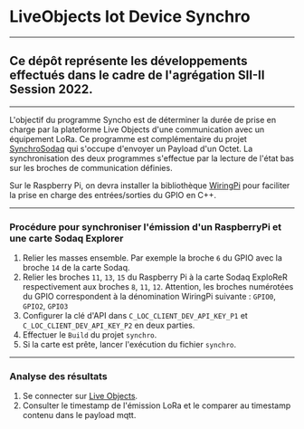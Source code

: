 # LiveObjects Iot Device Synchro

---

## Ce dépôt représente les développements effectués dans le cadre de l'agrégation SII-II Session 2022.

---

L'objectif du programme Syncho est de déterminer la durée de prise en charge 
par la plateforme Live Objects d'une communication avec un équipement LoRa. 
Ce programme est complémentaire du projet 
[SynchroSodaq](https://github.com/laurentgiustignano/SynchroSodaq) qui 
s'occupe d'envoyer un Payload d'un Octet. La synchronisation des deux 
programmes s'effectue par la lecture de l'état bas sur les broches de 
communication définies.

Sur le Raspberry Pi, on devra installer la bibliothèque 
[WiringPi](https://github.com/WiringPi/WiringPi.git)  pour faciliter la prise en charge des entrées/sorties du 
GPIO en C++. 

---
### Procédure pour synchroniser l'émission d'un RaspberryPi et une carte Sodaq Explorer

1. Relier les masses ensemble. Par exemple la broche `6` du GPIO avec la broche `14` de la carte Sodaq.
2. Relier les broches `11`, `13`, `15` du Raspberry Pi à la carte Sodaq ExploReR respectivement aux broches `8`, `11`, `12`. Attention, les broches numérotées du GPIO correspondent à la dénomination WiringPi suivante :  `GPIO0`, `GPIO2`, `GPIO3`
3. Configurer la clé d'API dans `C_LOC_CLIENT_DEV_API_KEY_P1` et `C_LOC_CLIENT_DEV_API_KEY_P2` en deux parties.
4. Effectuer le `Build` du projet `synchro`.
5. Si la carte est prête, lancer l'exécution du fichier `synchro`.

---
### Analyse des résultats

1. Se connecter sur [Live Objects](https://liveobjects.orange-business.com/#/login).
2. Consulter le timestamp de l'émission LoRa et le comparer au timestamp contenu dans le payload mqtt.
